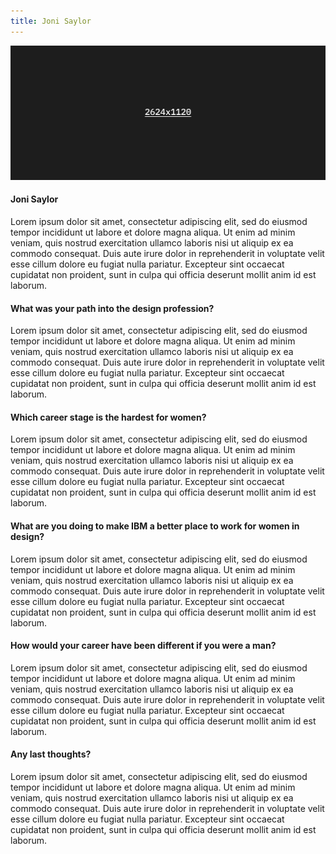 ```yaml
---
title: Joni Saylor
---
```


<grid classname="background-bleed">
<column lg="16">

![Joni Saylor hero image](placeholder.png)

</column>
</grid>

<grid background="gray-10">
<column md="2" lg="4">

#### Joni Saylor

</column>

<column md="5" lg="8">

<p size="lg">Lorem ipsum dolor sit amet, consectetur adipiscing elit, sed do eiusmod tempor incididunt ut labore et dolore magna aliqua. Ut enim ad minim veniam, quis nostrud exercitation ullamco laboris nisi ut aliquip ex ea commodo consequat. Duis aute irure dolor in reprehenderit in voluptate velit esse cillum dolore eu fugiat nulla pariatur. Excepteur sint occaecat cupidatat non proident, sunt in culpa qui officia deserunt mollit anim id est laborum.</p>

</column>
</grid>

<grid background="gray-10">
<column md="2" lg="4">

#### What was your path into the design profession?

</column>

<column md="5" lg="8">

<p size="lg">Lorem ipsum dolor sit amet, consectetur adipiscing elit, sed do eiusmod tempor incididunt ut labore et dolore magna aliqua. Ut enim ad minim veniam, quis nostrud exercitation ullamco laboris nisi ut aliquip ex ea commodo consequat. Duis aute irure dolor in reprehenderit in voluptate velit esse cillum dolore eu fugiat nulla pariatur. Excepteur sint occaecat cupidatat non proident, sunt in culpa qui officia deserunt mollit anim id est laborum.</p>

</column>
</grid>

<grid background="gray-10">
<column md="2" lg="4">

#### Which career stage is the hardest for women?

</column>

<column md="5" lg="8">

<p size="lg">Lorem ipsum dolor sit amet, consectetur adipiscing elit, sed do eiusmod tempor incididunt ut labore et dolore magna aliqua. Ut enim ad minim veniam, quis nostrud exercitation ullamco laboris nisi ut aliquip ex ea commodo consequat. Duis aute irure dolor in reprehenderit in voluptate velit esse cillum dolore eu fugiat nulla pariatur. Excepteur sint occaecat cupidatat non proident, sunt in culpa qui officia deserunt mollit anim id est laborum.</p>

</column>
</grid>

<grid background="gray-10">
<column md="2" lg="4">

#### What are you doing to make IBM a better place to work for women in design?

</column>

<column md="5" lg="8">

<p size="lg">Lorem ipsum dolor sit amet, consectetur adipiscing elit, sed do eiusmod tempor incididunt ut labore et dolore magna aliqua. Ut enim ad minim veniam, quis nostrud exercitation ullamco laboris nisi ut aliquip ex ea commodo consequat. Duis aute irure dolor in reprehenderit in voluptate velit esse cillum dolore eu fugiat nulla pariatur. Excepteur sint occaecat cupidatat non proident, sunt in culpa qui officia deserunt mollit anim id est laborum.</p>

</column>
</grid>

<grid background="gray-10">
<column md="2" lg="4">

#### How would your career have been different if you were a man?

</column>

<column md="5" lg="8">

<p size="lg">Lorem ipsum dolor sit amet, consectetur adipiscing elit, sed do eiusmod tempor incididunt ut labore et dolore magna aliqua. Ut enim ad minim veniam, quis nostrud exercitation ullamco laboris nisi ut aliquip ex ea commodo consequat. Duis aute irure dolor in reprehenderit in voluptate velit esse cillum dolore eu fugiat nulla pariatur. Excepteur sint occaecat cupidatat non proident, sunt in culpa qui officia deserunt mollit anim id est laborum.</p>

</column>
</grid>

<grid background="gray-10">
<column md="2" lg="4">

#### Any last thoughts?

</column>

<column md="5" lg="8">

<p size="lg">Lorem ipsum dolor sit amet, consectetur adipiscing elit, sed do eiusmod tempor incididunt ut labore et dolore magna aliqua. Ut enim ad minim veniam, quis nostrud exercitation ullamco laboris nisi ut aliquip ex ea commodo consequat. Duis aute irure dolor in reprehenderit in voluptate velit esse cillum dolore eu fugiat nulla pariatur. Excepteur sint occaecat cupidatat non proident, sunt in culpa qui officia deserunt mollit anim id est laborum.</p>

</column>
</grid>
